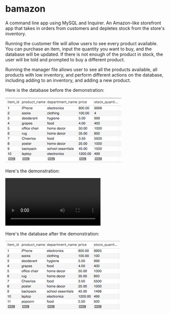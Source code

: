 # bamazon

A command line app using MySQL and Inquirer.
An Amazon-like storefront app that takes in orders from customers and depletes
stock from the store's inventory.

Running the customer file will allow users to see every product available.
You can purchase an item, input the quantity you want to buy, and the database will be updated.
If there is not enough of the product in stock, the user will be told and prompted to buy a different product.

Running the manager file allows user to see all the products available, all products with low inventory, and perform different actions on the database, including adding to an inventory, and adding a new product.

Here is the database before the demonstration:

![database before demonstration](./assets/before-demo.png)

Here's the demonstration:

![demonstration](./assets/bamazonDemo.mov)

Here's the database after the demonstration:

![database after demonstration](./assets/after-demo.png)
